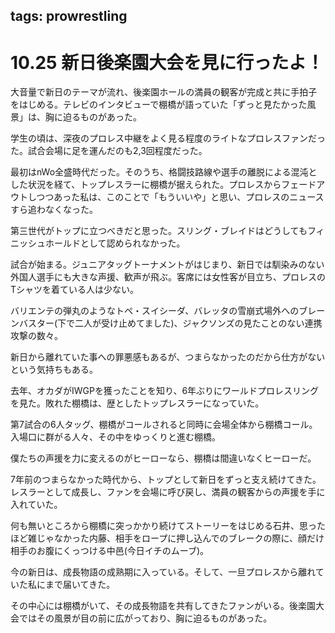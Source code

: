 tags: prowrestling
---
# 10.25 新日後楽園大会を見に行ったよ！

大音量で新日のテーマが流れ、後楽園ホールの満員の観客が完成と共に手拍子をはじめる。テレビのインタビューで棚橋が語っていた「ずっと見たかった風景」は、胸に迫るものがあった。

学生の頃は、深夜のプロレス中継をよく見る程度のライトなプロレスファンだった。試合会場に足を運んだのも2,3回程度だった。

最初はnWo全盛時代だった。そのうち、格闘技路線や選手の離脱による混沌とした状況を経て、トップレスラーに棚橋が据えられた。プロレスからフェードアウトしつつあった私は、このことで「もういいや」と思い、プロレスのニュースすら追わなくなった。

第三世代がトップに立つべきだと思った。スリング・ブレイドはどうしてもフィニッシュホールドとして認められなかった。

試合が始まる。ジュニアタッグトーナメントがはじまり、新日では馴染みのない外国人選手にも大きな声援、歓声が飛ぶ。客席には女性客が目立ち、プロレスのTシャツを着ている人は少ない。

バリエンテの弾丸のようなトペ・スイシーダ、バレッタの雪崩式場外へのブレーンバスター(下で二人が受け止めてました)、ジャクソンズの見たことのない連携攻撃の数々。

新日から離れていた事への罪悪感もあるが、つまらなかったのだから仕方がないという気持ちもある。

去年、オカダがIWGPを獲ったことを知り、6年ぶりにワールドプロレスリングを見た。敗れた棚橋は、歴としたトップレスラーになっていた。

第7試合の6人タッグ、棚橋がコールされると同時に会場全体から棚橋コール。入場口に群がる人々、その中をゆっくりと進む棚橋。

僕たちの声援を力に変えるのがヒーローなら、棚橋は間違いなくヒーローだ。

7年前のつまらなかった時代から、トップとして新日をずっと支え続けてきた。レスラーとして成長し、ファンを会場に呼び戻し、満員の観客からの声援を手に入れていた。

何も無いところから棚橋に突っかかり続けてストーリーをはじめる石井、思ったほど雑じゃなかった内藤、相手をロープに押し込んでのブレークの際に、顔だけ相手のお腹にくっつける中邑(今日イチのムーブ)。

今の新日は、成長物語の成熟期に入っている。そして、一旦プロレスから離れていた私にまで届いてきた。

その中心には棚橋がいて、その成長物語を共有してきたファンがいる。後楽園大会ではその風景が目の前に広がっており、胸に迫るものがあった。

